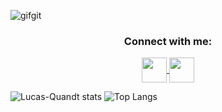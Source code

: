![gifgit](https://github.com/Lucas-Quandt/Lucas-Quandt/assets/103226578/3b1157ab-3e14-4071-8c47-ca3a2593682d)

<h3 align="center">Connect with me:</h3>
<p align="center">
<a href="https://www.linkedin.com/in/lucas-quandt-b90901128/" target="blank"><img align="center" src="https://github.com/Lucas-Quandt/Lucas-Quandt/assets/103226578/1dd8ed90-0437-4f57-b9a3-282a78bed218" alt="" height="40" width="40" /a>
</a><a href="https://www.instagram.com/quandt_/" target="blank"><img align="center" src="https://github.com/Lucas-Quandt/Lucas-Quandt/assets/103226578/a8612f13-d8c1-4c02-8df6-3acd41966ba4" alt="" height="40" width="40" /></a>
</p>

![Lucas-Quandt stats](https://github-readme-stats.vercel.app/api?username=lucas-quandt&theme=tokyonight&show_icons=true) ![Top Langs](https://github-readme-stats.vercel.app/api/top-langs/?username=lucas-quandt&theme=tokyonight&show_icons=true)







